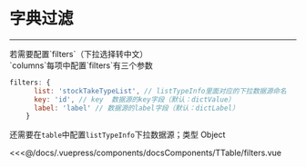 # 字典过滤

---

<common-code-format>
  <docsComponents-TTable-filters slot="source"></docsComponents-TTable-filters>
  若需要配置`filters`（下拉选择转中文）<br/>
`columns`每项中配置`filters`有三个参数

```js
filters: {
      list: 'stockTakeTypeList', // listTypeInfo里面对应的下拉数据源命名
      key: 'id', // key  数据源的key字段（默认：dictValue）
      label: 'label' // 数据源的label字段（默认：dictLabel）
    }
```

还需要在`table`中配置`listTypeInfo`下拉数据源；类型 Object<br/>

<<<@/docs/.vuepress/components/docsComponents/TTable/filters.vue
</common-code-format>
